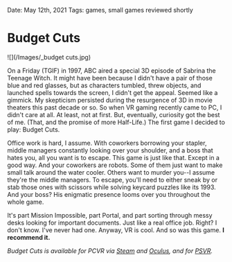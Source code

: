 Date: May 12th, 2021
Tags: games, small games reviewed shortly

# Budget Cuts

![](/Images/_budget cuts.jpg)

On a Friday (TGIF) in 1997, ABC aired a special 3D episode of Sabrina the Teenage Witch. It might have been because I didn't have a pair of those blue and red glasses, but as characters tumbled, threw objects, and launched spells towards the screen, I didn't get the appeal. Seemed like a gimmick. My skepticism persisted during the resurgence of 3D in movie theaters this past decade or so. So when VR gaming recently came to PC, I didn't care at all. At least, not at first. But, eventually, curiosity got the best of me. (That, and the promise of more Half-Life.) The first game I decided to play: Budget Cuts.

Office work is hard, I assume. With coworkers borrowing your stapler, middle managers constantly looking over your shoulder, and a boss that hates you, all you want is to escape. This game is just like that. Except in a good way. And your coworkers are robots. Some of them just want to make small talk around the water cooler. Others want to murder you--I assume they're the middle managers. To escape, you'll need to either sneak by or stab those ones with scissors while solving keycard puzzles like its 1993. And your boss? His enigmatic presence looms over you throughout the whole game. 

It's part Mission Impossible, part Portal, and part sorting through messy desks looking for important documents. Just like a real office job. Right? I don't know. I've never had one. Anyway, VR is cool. And so was this game. **I recommend it.**

*Budget Cuts is available for PCVR via [Steam](https://store.steampowered.com/app/400940/Budget_Cuts/) and [Oculus](https://www.oculus.com/experiences/rift/1653313354717205/), and for [PSVR](https://store.playstation.com/en-us/product/UP5030-CUSA20553_00-7666010101337901).*

